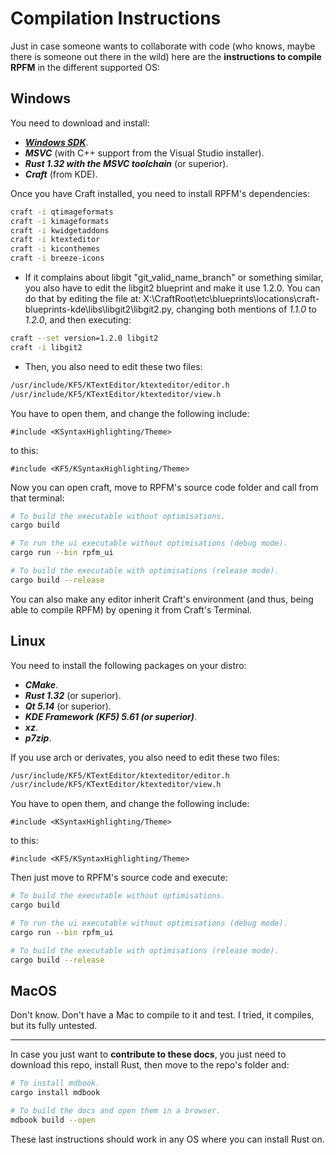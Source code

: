 # Compilation Instructions

Just in case someone wants to collaborate with code (who knows, maybe there is someone out there in the wild) here are the **instructions to compile RPFM** in the different supported OS:

## Windows

You need to download and install:
- [***Windows SDK***](https://developer.microsoft.com/en-US/windows/downloads/windows-10-sdk).
- ***MSVC*** (with C++ support from the Visual Studio installer).
- ***Rust 1.32 with the MSVC toolchain*** (or superior).
- ***Craft*** (from KDE).

Once you have Craft installed, you need to install RPFM's dependencies:
```bash
craft -i qtimageformats
craft -i kimageformats
craft -i kwidgetaddons
craft -i ktexteditor
craft -i kiconthemes
craft -i breeze-icons
```

- If it complains about libgit "git_valid_name_branch" or something similar, you also have to edit the libgit2 blueprint and make it use 1.2.0. You can do that by editing the file at: X:\CraftRoot\etc\blueprints\locations\craft-blueprints-kde\libs\libgit2\libgit2.py, changing both mentions of *1.1.0* to *1.2.0*, and then executing:
```bash
craft --set version=1.2.0 libgit2
craft -i libgit2
```

- Then, you also need to edit these two files:
```bash
/usr/include/KF5/KTextEditor/ktexteditor/editor.h
/usr/include/KF5/KTextEditor/ktexteditor/view.h
```

You have to open them, and change the following include:
```
#include <KSyntaxHighlighting/Theme>
```
to this:
```
#include <KF5/KSyntaxHighlighting/Theme>
```

Now you can open craft, move to RPFM's source code folder and call from that terminal:

```bash
# To build the executable without optimisations.
cargo build

# To run the ui executable without optimisations (debug mode).
cargo run --bin rpfm_ui

# To build the executable with optimisations (release mode).
cargo build --release
```

You can also make any editor inherit Craft's environment (and thus, being able to compile RPFM) by opening it from Craft's Terminal.

## Linux

You need to install the following packages on your distro:
- ***CMake***.
- ***Rust 1.32*** (or superior).
- ***Qt 5.14*** (or superior).
- ***KDE Framework (KF5) 5.61 (or superior)***.
- ***xz***.
- ***p7zip***.

If you use arch or derivates, you also need to edit these two files:
```bash
/usr/include/KF5/KTextEditor/ktexteditor/editor.h
/usr/include/KF5/KTextEditor/ktexteditor/view.h
```

You have to open them, and change the following include:
```
#include <KSyntaxHighlighting/Theme>
```
to this:
```
#include <KF5/KSyntaxHighlighting/Theme>
```


Then just move to RPFM's source code and execute:
```bash
# To build the executable without optimisations.
cargo build

# To run the ui executable without optimisations (debug mode).
cargo run --bin rpfm_ui

# To build the executable with optimisations (release mode).
cargo build --release
```

## MacOS

Don't know. Don't have a Mac to compile to it and test. I tried, it compiles, but its fully untested.

--------------------------------------

In case you just want to **contribute to these docs**, you just need to download this repo, install Rust, then move to the repo's folder and:

```bash
# To install mdbook.
cargo install mdbook

# To build the docs and open them in a browser.
mdbook build --open
```

These last instructions should work in any OS where you can install Rust on.
